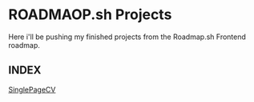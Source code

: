 # ROADMAOP.sh Projects

Here i'll be pushing my finished projects from the Roadmap.sh Frontend roadmap.

## INDEX
[SinglePageCV](https://roadmap.sh/projects/single-page-cv)
